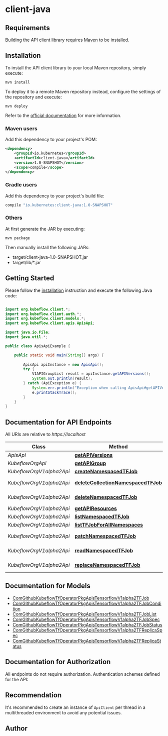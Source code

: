 # client-java

## Requirements

Building the API client library requires [Maven](https://maven.apache.org/) to be installed.

## Installation

To install the API client library to your local Maven repository, simply execute:

```shell
mvn install
```

To deploy it to a remote Maven repository instead, configure the settings of the repository and execute:

```shell
mvn deploy
```

Refer to the [official documentation](https://maven.apache.org/plugins/maven-deploy-plugin/usage.html) for more information.

### Maven users

Add this dependency to your project's POM:

```xml
<dependency>
    <groupId>io.kubernetes</groupId>
    <artifactId>client-java</artifactId>
    <version>1.0-SNAPSHOT</version>
    <scope>compile</scope>
</dependency>
```

### Gradle users

Add this dependency to your project's build file:

```groovy
compile "io.kubernetes:client-java:1.0-SNAPSHOT"
```

### Others

At first generate the JAR by executing:

    mvn package

Then manually install the following JARs:

* target/client-java-1.0-SNAPSHOT.jar
* target/lib/*.jar

## Getting Started

Please follow the [installation](#installation) instruction and execute the following Java code:

```java

import org.kubeflow.client.*;
import org.kubeflow.client.auth.*;
import org.kubeflow.client.models.*;
import org.kubeflow.client.apis.ApisApi;

import java.io.File;
import java.util.*;

public class ApisApiExample {

    public static void main(String[] args) {
        
        ApisApi apiInstance = new ApisApi();
        try {
            V1APIGroupList result = apiInstance.getAPIVersions();
            System.out.println(result);
        } catch (ApiException e) {
            System.err.println("Exception when calling ApisApi#getAPIVersions");
            e.printStackTrace();
        }
    }
}

```

## Documentation for API Endpoints

All URIs are relative to *https://localhost*

Class | Method | HTTP request | Description
------------ | ------------- | ------------- | -------------
*ApisApi* | [**getAPIVersions**](docs/ApisApi.md#getAPIVersions) | **GET** /apis/ | 
*KubeflowOrgApi* | [**getAPIGroup**](docs/KubeflowOrgApi.md#getAPIGroup) | **GET** /apis/kubeflow.org/ | 
*KubeflowOrgV1alpha2Api* | [**createNamespacedTFJob**](docs/KubeflowOrgV1alpha2Api.md#createNamespacedTFJob) | **POST** /apis/kubeflow.org/v1alpha2/namespaces/{namespace}/tfjobs | 
*KubeflowOrgV1alpha2Api* | [**deleteCollectionNamespacedTFJob**](docs/KubeflowOrgV1alpha2Api.md#deleteCollectionNamespacedTFJob) | **DELETE** /apis/kubeflow.org/v1alpha2/namespaces/{namespace}/tfjobs | 
*KubeflowOrgV1alpha2Api* | [**deleteNamespacedTFJob**](docs/KubeflowOrgV1alpha2Api.md#deleteNamespacedTFJob) | **DELETE** /apis/kubeflow.org/v1alpha2/namespaces/{namespace}/tfjobs/{name} | 
*KubeflowOrgV1alpha2Api* | [**getAPIResources**](docs/KubeflowOrgV1alpha2Api.md#getAPIResources) | **GET** /apis/kubeflow.org/v1alpha2/ | 
*KubeflowOrgV1alpha2Api* | [**listNamespacedTFJob**](docs/KubeflowOrgV1alpha2Api.md#listNamespacedTFJob) | **GET** /apis/kubeflow.org/v1alpha2/namespaces/{namespace}/tfjobs | 
*KubeflowOrgV1alpha2Api* | [**listTFJobForAllNamespaces**](docs/KubeflowOrgV1alpha2Api.md#listTFJobForAllNamespaces) | **GET** /apis/kubeflow.org/v1alpha2/tfjobs | 
*KubeflowOrgV1alpha2Api* | [**patchNamespacedTFJob**](docs/KubeflowOrgV1alpha2Api.md#patchNamespacedTFJob) | **PATCH** /apis/kubeflow.org/v1alpha2/namespaces/{namespace}/tfjobs/{name} | 
*KubeflowOrgV1alpha2Api* | [**readNamespacedTFJob**](docs/KubeflowOrgV1alpha2Api.md#readNamespacedTFJob) | **GET** /apis/kubeflow.org/v1alpha2/namespaces/{namespace}/tfjobs/{name} | 
*KubeflowOrgV1alpha2Api* | [**replaceNamespacedTFJob**](docs/KubeflowOrgV1alpha2Api.md#replaceNamespacedTFJob) | **PUT** /apis/kubeflow.org/v1alpha2/namespaces/{namespace}/tfjobs/{name} | 


## Documentation for Models

 - [ComGithubKubeflowTfOperatorPkgApisTensorflowV1alpha2TFJob](docs/ComGithubKubeflowTfOperatorPkgApisTensorflowV1alpha2TFJob.md)
 - [ComGithubKubeflowTfOperatorPkgApisTensorflowV1alpha2TFJobCondition](docs/ComGithubKubeflowTfOperatorPkgApisTensorflowV1alpha2TFJobCondition.md)
 - [ComGithubKubeflowTfOperatorPkgApisTensorflowV1alpha2TFJobList](docs/ComGithubKubeflowTfOperatorPkgApisTensorflowV1alpha2TFJobList.md)
 - [ComGithubKubeflowTfOperatorPkgApisTensorflowV1alpha2TFJobSpec](docs/ComGithubKubeflowTfOperatorPkgApisTensorflowV1alpha2TFJobSpec.md)
 - [ComGithubKubeflowTfOperatorPkgApisTensorflowV1alpha2TFJobStatus](docs/ComGithubKubeflowTfOperatorPkgApisTensorflowV1alpha2TFJobStatus.md)
 - [ComGithubKubeflowTfOperatorPkgApisTensorflowV1alpha2TFReplicaSpec](docs/ComGithubKubeflowTfOperatorPkgApisTensorflowV1alpha2TFReplicaSpec.md)
 - [ComGithubKubeflowTfOperatorPkgApisTensorflowV1alpha2TFReplicaStatus](docs/ComGithubKubeflowTfOperatorPkgApisTensorflowV1alpha2TFReplicaStatus.md)


## Documentation for Authorization

All endpoints do not require authorization.
Authentication schemes defined for the API:

## Recommendation

It's recommended to create an instance of `ApiClient` per thread in a multithreaded environment to avoid any potential issues.

## Author



